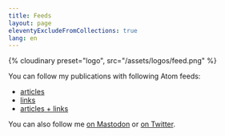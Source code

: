 ```yaml
---
title: Feeds
layout: page
eleventyExcludeFromCollections: true
lang: en
---
```


{% cloudinary preset="logo", src="/assets/logos/feed.png" %}

You can follow my publications with following Atom feeds:
- [articles](/feeds/articles.xml)
- [links](/feeds/links.xml)
- [articles + links](/feeds/all.xml)

You can also follow me [on Mastodon](https://cafe.des-blogueurs.org/@nhoizey) or [on Twitter](https://twitter.com/nhoizey).
